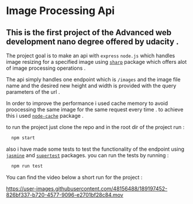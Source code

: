 # Image Processing Api



## This is the first project of the Advanced web development nano degree offered by udacity . 
 The project goal is to make an api with `express` `node.js` which handles image resizing for a specified image using [`sharp`](https://www.npmjs.com/package/sharp) package which offers alot of image processing operations . 

 The api simply handles one endpoint which is `/images` and the image file name and the desired new height and width is provided with the query parameters of the url . 

In order to improve the performance i used cache memory to avoid proocessing the same image for the same request every time . to achieve this i used [`node-cache`](https://www.npmjs.com/package/node-cache) package .

to run the project just clone the repo and in the root dir of the project run : 
  ```bash
    npm start
  ```
  
  also i have made some tests to test the functionality of the endpoint using [`jasmine`](https://www.npmjs.com/package/jasmine) and [`supertest`](https://www.npmjs.com/package/supertest) packages. you can run the tests by running : 
  
  ```bash
    npm run test
  ```
   You can find the video below a short run for the project : 

https://user-images.githubusercontent.com/48156488/189197452-826bf337-b720-4577-9096-e2701bf28c84.mov

